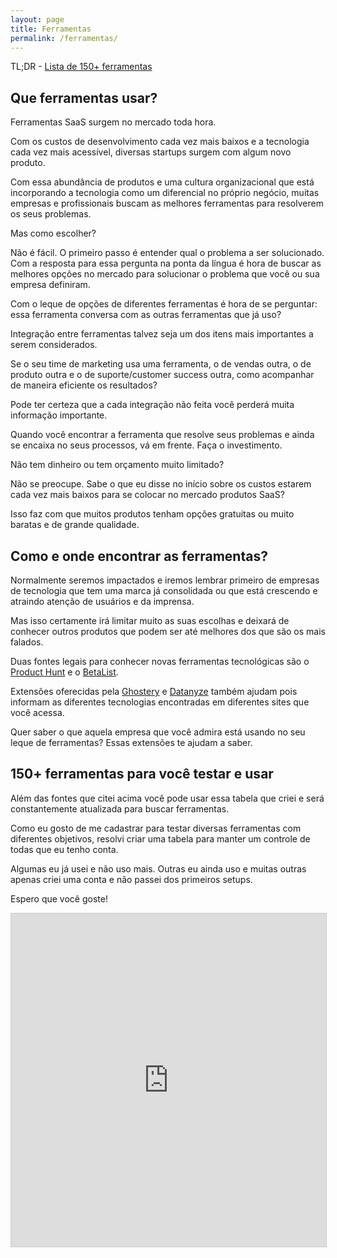 ```yaml
---
layout: page
title: Ferramentas
permalink: /ferramentas/
---
```


TL;DR - [Lista de 150+ ferramentas](#ferramentas)

## Que ferramentas usar?

Ferramentas SaaS surgem no mercado toda hora.

Com os custos de desenvolvimento cada vez mais baixos e a tecnologia cada vez mais acessível, diversas startups surgem com algum novo produto.

Com essa abundância de produtos e uma cultura organizacional que está incorporando a tecnologia como um diferencial no próprio negócio, muitas empresas e profissionais buscam as melhores ferramentas para resolverem os seus problemas.

Mas como escolher?

Não é fácil. O primeiro passo é entender qual o problema a ser solucionado. Com a resposta para essa pergunta na ponta da língua é hora de buscar as melhores opções no mercado para solucionar o problema que você ou sua empresa definiram.

Com o leque de opções de diferentes ferramentas é hora de se perguntar: essa ferramenta conversa com as outras ferramentas que já uso?

Integração entre ferramentas talvez seja um dos itens mais importantes a serem considerados.

Se o seu time de marketing usa uma ferramenta, o de vendas outra, o de produto outra e o de suporte/customer success outra, como acompanhar de maneira eficiente os resultados?

Pode ter certeza que a cada integração não feita você perderá muita informação importante.

Quando você encontrar a ferramenta que resolve seus problemas e ainda se encaixa no seus processos, vá em frente. Faça o investimento.

Não tem dinheiro ou tem orçamento muito limitado?

Não se preocupe. Sabe o que eu disse no início sobre os custos estarem cada vez mais baixos para se colocar no mercado produtos SaaS?

Isso faz com que muitos produtos tenham opções gratuitas ou muito baratas e de grande qualidade.

## Como e onde encontrar as ferramentas?

Normalmente seremos impactados e iremos lembrar primeiro de empresas de tecnologia que tem uma marca já consolidada ou que está crescendo e atraindo atenção de usuários e da imprensa.

Mas isso certamente irá limitar muito as suas escolhas e deixará de conhecer outros produtos que podem ser até melhores dos que são os mais falados.

Duas fontes legais para conhecer novas ferramentas tecnológicas são o [Product Hunt](https://www.producthunt.com/) e o [BetaList](https://betalist.com/).

Extensões oferecidas pela [Ghostery](https://www.ghostery.com/) e [Datanyze](https://www.datanyze.com/) também ajudam pois informam as diferentes tecnologias encontradas em diferentes sites que você acessa.

Quer saber o que aquela empresa que você admira está usando no seu leque de ferramentas? Essas extensões te ajudam a saber.

## 150+ ferramentas para você testar e usar

Além das fontes que citei acima você pode usar essa tabela que criei e será constantemente atualizada para buscar ferramentas.

Como eu gosto de me cadastrar para testar diversas ferramentas com diferentes objetivos, resolvi criar uma tabela para manter um controle de todas que eu tenho conta.

Algumas eu já usei e não uso mais. Outras eu ainda uso e muitas outras apenas criei uma conta e não passei dos primeiros setups.

Espero que você goste!

<iframe class="airtable-embed" src="https://airtable.com/embed/shrWI3Yz5suM1vAJS?backgroundColor=pink&viewControls=on" frameborder="0" onmousewheel="" width="100%" height="533" style="background: transparent; border: 1px solid #ccc;"></iframe>